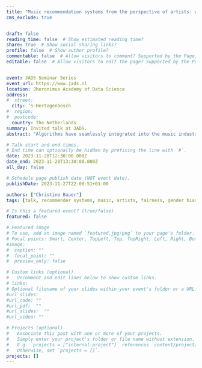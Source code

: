 ```yaml
---
title: "Music recommendation systems from the perspective of artists: what constitutes fairness?"
cms_exclude: true


draft: false
reading_time: false  # Show estimated reading time?
share: true  # Show social sharing links?
profile: false  # Show author profile?
commentable: false  # Allow visitors to comment? Supported by the Page, Post, and Docs content types.
editable: false  # Allow visitors to edit the page? Supported by the Page, Post, and Docs content types.


event: JADS Seminar Series
event_url: https://www.jads.nl
location: Jheronimus Academy of Data Science
address:
#  street: 
  city: ‘s-Hertogenbosch
#  region: 
#  postcode:
  country: The Netherlands
summary: Invited talk at JADS.
abstract: "Algorithms have seamlessly integrated into the music industry, with music recommendation systems facilitating navigation through vast catalogs of musical tracks. These systems suggest similar artists or recommend the next track for us to listen to. An ideal music recommendation system should recommend the 'right music to the right person at the right moment.' However, what happens when it falls short of being ideal? In this presentation, I delve into the perspective of artists, exploring their notions of fairness. Among others, I will present research findings on gender bias in music recommendations and provide strategies for mitigation."

# Talk start and end times.
# End time can optionally be hidden by prefixing the line with `#`.
date: 2023-11-28T12:30:00.000Z
date_end: 2023-11-28T13:30:00.000Z
all_day: false

# Schedule page publish date (NOT event date).
publishDate: 2023-11-27T22:00:51+01:00

authors: ["Christine Bauer"]
tags: [talk, recommender systems, music, artists, fairness, gender bias]

# Is this a featured event? (true/false)
featured: false

# Featured image
# To use, add an image named `featured.jpg/png` to your page's folder. 
# Focal points: Smart, Center, TopLeft, Top, TopRight, Left, Right, BottomLeft, Bottom, BottomRight.
#image:
#  caption: ""
#  focal_point: ""
#  preview_only: false

# Custom links (optional).
#   Uncomment and edit lines below to show custom links.
# links:
# Optional filename of your slides within your event's folder or a URL.
#url_slides:
#url_code: ""
#url_pdf:  ""
#url_slides:  ""
#url_video: ""

# Projects (optional).
#   Associate this post with one or more of your projects.
#   Simply enter your project's folder or file name without extension.
#   E.g. `projects = ["internal-project"]` references `content/project/deep-learning/index.md`.
#   Otherwise, set `projects = []`.
projects: []
---
```

